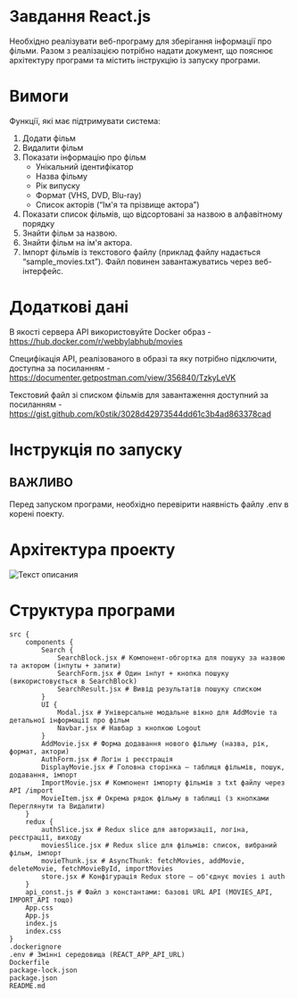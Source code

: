 # Завдання React.js
Необхідно реалізувати веб-програму для зберігання інформації про фільми.
Разом з реалізацією потрібно надати документ, що пояснює архітектуру програми
та містить інструкцію із запуску програми.

# Вимоги
Функції, які має підтримувати система:
1. Додати фільм
2. Видалити фільм
3. Показати інформацію про фільм
    - Унікальний ідентифікатор
    - Назва фільму
    - Рік випуску
    - Формат (VHS, DVD, Blu-ray)
    - Список акторів (“Ім'я та прізвище актора”)
4. Показати список фільмів, що відсортовані за назвою в алфавітному порядку
5. Знайти фільм за назвою.
6. Знайти фільм на ім'я актора.
7. Імпорт фільмів із текстового файлу (приклад файлу надається “sample_movies.txt”). Файл повинен завантажуватись через веб-інтерфейс.

# Додаткові дані
В якості сервера API використовуйте Docker образ - https://hub.docker.com/r/webbylabhub/movies

Специфікація API, реалізованого в образі та яку потрібно підключити, доступна за посиланням - https://documenter.getpostman.com/view/356840/TzkyLeVK

Текстовий файл зі списком фільмів для завантаження доступний за посиланням - https://gist.github.com/k0stik/3028d42973544dd61c3b4ad863378cad

# Інструкція по запуску
## ВАЖЛИВО
Перед запуском програми, необхідно перевірити наявність файлу .env в корені поекту.

# Архітектура проекту
![Текст описания](https://www.example.com/image.jpg)

# Структура програми
```
src {
    components {
        Search {
            SearchBlock.jsx # Компонент-обгортка для пошуку за назвою та актором (інпуты + запити)
            SearchForm.jsx # Один інпут + кнопка пошуку (використовується в SearchBlock)
            SearchResult.jsx # Вивід результатів пошуку списком
        }
        UI {
            Modal.jsx # Універсальне модальне вікно для AddMovie та детальної інформації про фільм
            Navbar.jsx # Навбар з кнопкою Logout
        }
        AddMovie.jsx # Форма додавання нового фільму (назва, рік, формат, актори)
        AuthForm.jsx # Логін і реєстрація
        DisplayMovie.jsx # Головна сторінка — таблиця фільмів, пошук, додавання, імпорт
        ImportMovie.jsx # Компонент імпорту фільмів з txt файлу через API /import
        MovieItem.jsx # Окрема рядок фільму в таблиці (з кнопками Переглянути та Видалити)
    }
    redux {
        authSlice.jsx # Redux slice для авторизації, логіна, реєстрації, виходу
        moviesSlice.jsx # Redux slice для фільмів: список, вибраний фільм, імпорт
        movieThunk.jsx # AsyncThunk: fetchMovies, addMovie, deleteMovie, fetchMovieById, importMovies
        store.jsx # Конфігурація Redux store — об'єднує movies і auth
    }
    api_const.js # Файл з константами: базові URL API (MOVIES_API, IMPORT_API тощо)
    App.css 
    App.js 
    index.js
    index.css
}
.dockerignore
.env # Змінні середовища (REACT_APP_API_URL)
Dockerfile
package-lock.json
package.json
README.md
```